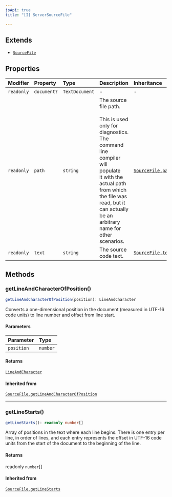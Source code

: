 ```yaml
---
jsApi: true
title: "[I] ServerSourceFile"

---
```

## Extends

- [`SourceFile`](SourceFile.md)

## Properties

| Modifier | Property | Type | Description | Inheritance |
| :------ | :------ | :------ | :------ | :------ |
| `readonly` | `document?` | `TextDocument` | - | - |
| `readonly` | `path` | `string` | The source file path.<br /><br />This is used only for diagnostics. The command line compiler will populate<br />it with the actual path from which the file was read, but it can actually<br />be an arbitrary name for other scenarios. | [`SourceFile.path`](SourceFile.md) |
| `readonly` | `text` | `string` | The source code text. | [`SourceFile.text`](SourceFile.md) |

## Methods

### getLineAndCharacterOfPosition()

```ts
getLineAndCharacterOfPosition(position): LineAndCharacter
```

Converts a one-dimensional position in the document (measured in UTF-16
code units) to line number and offset from line start.

#### Parameters

| Parameter | Type |
| :------ | :------ |
| `position` | `number` |

#### Returns

[`LineAndCharacter`](LineAndCharacter.md)

#### Inherited from

[`SourceFile.getLineAndCharacterOfPosition`](SourceFile.md#getlineandcharacterofposition)

***

### getLineStarts()

```ts
getLineStarts(): readonly number[]
```

Array of positions in the text where each line begins. There is one entry
per line, in order of lines, and each entry represents the offset in UTF-16
code units from the start of the document to the beginning of the line.

#### Returns

readonly `number`[]

#### Inherited from

[`SourceFile.getLineStarts`](SourceFile.md#getlinestarts)
